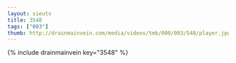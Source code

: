 ```yaml
--- 
layout: sieutv
title: 3548
tags: ["003"]
thumb: http://drainmainvein.com/media/videos/tmb/000/003/548/player.jpg
---
```

{% include drainmainvein key="3548" %} 

